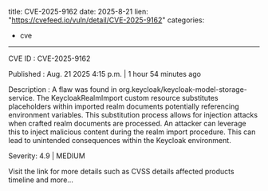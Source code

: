  
title: CVE-2025-9162
date: 2025-8-21
lien: "https://cvefeed.io/vuln/detail/CVE-2025-9162"
categories:
  - cve
---

CVE ID : CVE-2025-9162

Published :  Aug. 21
2025
4:15 p.m. | 1 hour
54 minutes ago

Description : A flaw was found in org.keycloak/keycloak-model-storage-service. The KeycloakRealmImport custom resource substitutes placeholders within imported realm documents
potentially referencing environment variables. This substitution process
allows for injection attacks when crafted realm documents are processed. An attacker can leverage this to inject malicious content during the realm import procedure. This can lead to unintended consequences within the Keycloak environment.

Severity: 4.9 | MEDIUM

Visit the link for more details
such as CVSS details
affected products
timeline
and more...
